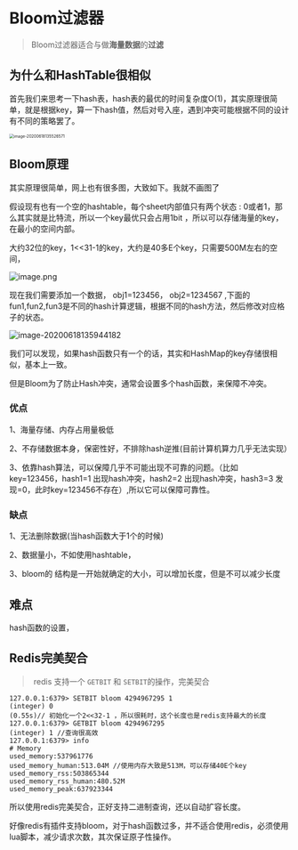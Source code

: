 # Bloom过滤器

> Bloom过滤器适合与做**海量数据**的**过滤**

## 为什么和HashTable很相似

首先我们来思考一下hash表，hash表的最优的时间复杂度O(1)，其实原理很简单，就是根据key，算一下hash值，然后对号入座，遇到冲突可能根据不同的设计有不同的策略罢了。

<img src=" https://user-gold-cdn.xitu.io/2020/6/18/172c62be470b5ebe?w=880&h=1092&f=png&s=83029" alt="image-20200618135526571" style="zoom:50%;" />



## Bloom原理

其实原理很简单，网上也有很多图，大致如下。我就不画图了

假设现有也有一个空的hashtable，每个sheet内部值只有两个状态 : 0或者1，那么其实就是比特流，所以一个key最优只会占用1bit ，所以可以存储海量的key，在最小的空间内部。

大约32位的key，1<<31-1的key，大约是40多E个key，只需要500M左右的空间，

![image.png](https://user-gold-cdn.xitu.io/2020/6/18/172c62c403239e8d?w=1786&h=306&f=png&s=151223)

现在我们需要添加一个数据， obj1=123456， obj2=1234567 ,下面的fun1,fun2,fun3是不同的hash计算逻辑，根据不同的hash方法，然后修改对应格子的状态。

![image-20200618135944182](https://tyut.oss-accelerate.aliyuncs.com/image/2020-60-66/ea802d49-c42c-463c-80f3-919b84a420bf.png)



我们可以发现，如果hash函数只有一个的话，其实和HashMap的key存储很相似，基本上一致。

但是Bloom为了防止Hash冲突，通常会设置多个hash函数，来保障不冲突。

### 优点

1、海量存储、内存占用量极低

2、不存储数据本身，保密性好，不排除hash逆推(目前计算机算力几乎无法实现）

3、依靠hash算法，可以保障几乎不可能出现不可靠的问题。（比如key=123456，hash1=1 出现hash冲突，hash2=2 出现hash冲突，hash3=3 发现=0，此时key=123456不存在）,所以它可以保障可靠性。

### 缺点

1、无法删除数据(当hash函数大于1个的时候)

2、数据量小，不如使用hashtable，

3、bloom的 结构是一开始就确定的大小，可以增加长度，但是不可以减少长度



## 难点

hash函数的设置，



## Redis完美契合

> ​	redis 支持一个 `GETBIT` 和 `SETBIT`的操作，完美契合

```shell
127.0.0.1:6379> SETBIT bloom 4294967295 1
(integer) 0
(0.55s)// 初始化一个2<<32-1 ，所以很耗时，这个长度也是redis支持最大的长度
127.0.0.1:6379> GETBIT bloom 4294967295
(integer) 1 //查询很高效
127.0.0.1:6379> info
# Memory
used_memory:537961776
used_memory_human:513.04M //使用内存大致是513M，可以存储40E个key
used_memory_rss:503865344
used_memory_rss_human:480.52M
used_memory_peak:637923344
```



所以使用redis完美契合，正好支持二进制查询，还以自动扩容长度。

好像redis有插件支持bloom，对于hash函数过多，并不适合使用redis，必须使用lua脚本，减少请求次数，其次保证原子性操作。


